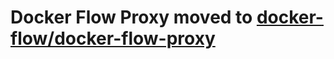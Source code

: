 # Docker Flow Proxy moved to [docker-flow/docker-flow-proxy](https://github.com/docker-flow/docker-flow-proxy)
